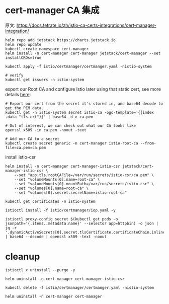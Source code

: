 # cert-manager CA 集成

原文: https://docs.tetrate.io/zh/istio-ca-certs-integrations/cert-manager-integration/


```console
helm repo add jetstack https://charts.jetstack.io
helm repo update
kubectl create namespace cert-manager
helm install -n cert-manager cert-manager jetstack/cert-manager --set installCRDs=true
```

```console
kubectl apply -f istio/certmanager/certmanger.yaml -nistio-system

# verify
kubectl get issuers -n istio-system
```

export our Root CA and configure Istio later using that static cert, see more details [here](https://cert-manager.io/docs/tutorials/istio-csr/istio-csr/#export-the-root-ca-to-a-local-file):
```
# Export our cert from the secret it's stored in, and base64 decode to get the PEM data.
kubectl get -n istio-system secret istio-ca -ogo-template='{{index .data "tls.crt"}}' | base64 -d > ca.pem

# Out of interest, we can check out what our CA looks like
openssl x509 -in ca.pem -noout -text

# Add our CA to a secret
kubectl create secret generic -n cert-manager istio-root-ca --from-file=ca.pem=ca.pem
```

install istio-csr
```console
helm install -n cert-manager cert-manager-istio-csr jetstack/cert-manager-istio-csr \
	--set "app.tls.rootCAFile=/var/run/secrets/istio-csr/ca.pem" \
	--set "volumeMounts[0].name=root-ca" \
	--set "volumeMounts[0].mountPath=/var/run/secrets/istio-csr" \
	--set "volumes[0].name=root-ca" \
	--set "volumes[0].secret.secretName=istio-root-ca"

kubectl get certificates -n istio-system
```

```console
istioctl install -f istio/certmanager/iop.yaml -y
```

```console
istioctl proxy-config secret $(kubectl get pods -o jsonpath='{.items..metadata.name}' --selector app=httpbin) -o json | jq -r '.dynamicActiveSecrets[0].secret.tlsCertificate.certificateChain.inlineBytes' | base64 --decode | openssl x509 -text -noout
```

# cleanup

```
istioctl x uninstall --purge -y

helm uninstall -n cert-manager cert-manager-istio-csr

kubectl delete -f istio/certmanager/certmanger.yaml -nistio-system

helm uninstall -n cert-manager cert-manager
```